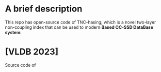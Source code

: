 # A brief description
This repo has open-source code of TNC-hasing, which is a novel two-layer non-coupling index that can be used to modern **Based OC-SSD DataBase system**.
# [VLDB 2023] 
Source code of 
